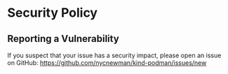 # Security Policy

## Reporting a Vulnerability

If you suspect that your issue has a security impact, please open an issue on GitHub:
https://github.com/nycnewman/kind-podman/issues/new

